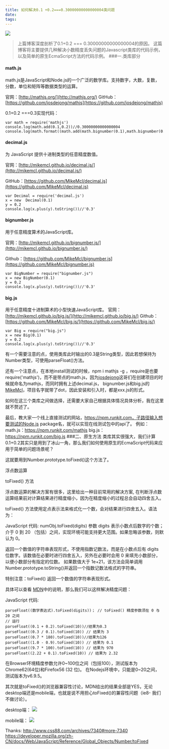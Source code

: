 ```yaml
---
title: 如何解决0.1 +0.2===0.30000000000000004类问题
date: 
tags: 
---
```


![](http://upload-images.jianshu.io/upload_images/2976869-675459e2e1edb400.png?imageMogr2/auto-orient/strip%7CimageView2/2/w/768)

>上篇博客深度剖析了0.1+0.2 === 0.30000000000000004的原因。
这篇博客将主要提供几种解决小数精度丢失问题的Javascript类库的代码示例，以及简单的原生EcmaScript方法的代码示例。
###一.类库部分
#### math.js
math.js是JavaScript和Node.js的一个广泛的数学库。支持数字，大数，复数，分数，单位和矩阵等数据类型的运算。

官网：[http://mathjs.org/](http://mathjs.org/)
GitHub：[https://github.com/josdejong/mathjs](https://github.com/josdejong/mathjs)

0.1+0.2 ===0.3实现代码：
```
var math = require('mathjs')
console.log(math.add(0.1,0.2))//0.30000000000000004
console.log(math.format((math.add(math.bignumber(0.1),math.bignumber(0.2)))))//'0.3'
```

#### decimal.js
为 JavaScript 提供十进制类型的任意精度数值。

官网：[http://mikemcl.github.io/decimal.js/](http://mikemcl.github.io/decimal.js/)

GitHub：[https://github.com/MikeMcl/decimal.js](https://github.com/MikeMcl/decimal.js)

```
var Decimal = require('decimal.js')
x = new  Decimal(0.1)
y = 0.2
console.log(x.plus(y).toString())//'0.3'
```

#### bignumber.js
用于任意精度算术的JavaScript库。

官网：[http://mikemcl.github.io/bignumber.js/](http://mikemcl.github.io/bignumber.js/)

Github：[https://github.com/MikeMcl/bignumber.js](https://github.com/MikeMcl/bignumber.js)

```
var BigNumber = require("bignumber.js")
x = new BigNumber(0.1)
y = 0.2
console.log(x.plus(y).toString())//'0.3'
```

#### big.js
用于任意精度十进制算术的小型快速JavaScript库。
官网：[http://mikemcl.github.io/big.js/](http://mikemcl.github.io/big.js/)
Github：[https://github.com/MikeMcl/big.js/](https://github.com/MikeMcl/big.js/)
```
var Big = require("big.js")
x = new Big(0.1)
y = 0.2
console.log(x.plus(y).toString())//'0.3'
```

有一个需要注意的点，使用类库此时输出的0.3是String类型，因此若想保持为Number类型，可使用parseFloat()方法。

还有一个注意点，在本地install测试的时候，npm i mathjs -g ，require是也要require('mathjs')，而不是带点的math.js，因为[josdejong](https://github.com/josdejong)这哥们在创建项目的时候就命名为mathjs，而同时拥有上述decimal.js， bignumber.js和big.js的[MikeMcl](https://github.com/MikeMcl)，项目名字就带了dot，因此安装和引入时，都是xxx.js的形式。

如何在这三个类库之间做选择，还需要大家自己根据具体情况具体分析，我在这里就不赘述了。

最后，教大家一个线上直接测试的网站，https://npm.runkit.com，子路径输入想要测试的Node.js package名，就可以实现在线测试包中的api了。
例如：
math.js：https://npm.runkit.com/mathjs
big.js：https://npm.runkit.com/big.js
###二、原生方法
类库其实很强大，我们计算0.1+0.2其实只是用到了冰山一角，那么我们如何使用原生的EcmaScript代码来应用于简单的问题场景呢？

这就要用到Number.prototype.toFixed()这个方法了。

浮点数运算

toFixed() 方法

浮点数运算的解决方案有很多，这里给出一种目前常用的解决方案, 在判断浮点数运算结果前对计算结果进行精度缩小，因为在精度缩小的过程总会自动四舍五入。

toFixed() 方法使用定点表示法来格式化一个数，会对结果进行四舍五入。语法为：

JavaScript 代码:
numObj.toFixed(digits)
参数 digits 表示小数点后数字的个数；介于 0 到 20 （包括）之间，实现环境可能支持更大范围。如果忽略该参数，则默认为 0。

返回一个数值的字符串表现形式，不使用指数记数法，而是在小数点后有 digits 位数字。该数值在必要时进行四舍五入，另外在必要时会用 0 来填充小数部分，以便小数部分有指定的位数。 如果数值大于 1e+21，该方法会简单调用 Number.prototype.toString()并返回一个指数记数法格式的字符串。

特别注意：toFixed() 返回一个数值的字符串表现形式。

具体可以查看 [MDN](https://developer.mozilla.org/zh-CN/docs/Web/JavaScript/Reference/Global_Objects/Number/toFixed)中的说明，那么我们可以这样解决精度问题：

JavaScript 代码:
```
parseFloat((数学表达式).toFixed(digits))； // toFixed() 精度参数须在 0 与20 之间
// 运行
parseFloat((0.1 + 0.2).toFixed(10))//结果为0.3
parseFloat((0.3 / 0.1).toFixed(10)) // 结果为 3  
parseFloat((0.7 * 180).toFixed(10))//结果为126
parseFloat((1.0 - 0.9).toFixed(10)) // 结果为 0.1   
parseFloat((9.7 * 100).toFixed(10)) // 结果为 970 
parseFloat((2.22 + 0.1).toFixed(10)) // 结果为 2.32
```
在Browser环境精度参数允许0~100位之间（包括100），测试版本为Chrome62(64位)和Firefox56 (32 位)。
在Nodejs环境中，只能是0~20之间，测试版本为v6.9.5。

其次就是toFixed()的浏览器兼容性讨论，MDN给出的结果全部是YES，无论desktop端还是mobile端，也就是说不用担心toFixed()的兼容性问题（ie8- 我们不做讨论）。

desktop端：
![](http://upload-images.jianshu.io/upload_images/2976869-727eec07ddc96efe.png?imageMogr2/auto-orient/strip%7CimageView2/2/w/512)

mobile端：
![](http://upload-images.jianshu.io/upload_images/2976869-7ba9e420c8435460.png?imageMogr2/auto-orient/strip%7CimageView2/2/w/512)


Thanks:
http://www.css88.com/archives/7340#more-7340
https://developer.mozilla.org/zh-CN/docs/Web/JavaScript/Reference/Global_Objects/Number/toFixed
